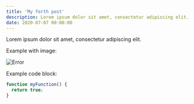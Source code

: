 ```yaml
---
title: 'My forth post'
description: Lorem ipsum dolor sit amet, consectetur adipiscing elit.
date: 2020-07-07 00:00:00
---
```


Lorem ipsum dolor sit amet, consectetur adipiscing elit.

Example with image:

![Error](../assets/images/posts/error.png)

Example code block:

```js
function myFunction() {
  return true;
}
```
